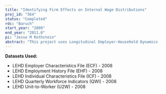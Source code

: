 ```yaml
---
title: "Identifying Firm Effects on Internal Wage Distributions"
proj_id: "564"
status: "Completed"
rdc: "Baruch"
start_year: "2009"
end_year: "2011.0"
pi: "Jesse M Rothstein"
abstract: "This project uses Longitudinal Employer-Household Dynamics (LEHD) data to investigate the hypothesis that firms compress wages. It will use merged data to construct measures of mass layoffs, individual displacement, and voluntary mobility among firms. The proposed testable hypotheses relate to the role of workers’ ranks within their firms’ wage distributions in predicting mobility decisions and wage changes, which requires use of the dense data about each firm’s wage structure to construct measures of within-firm worker ranks. The measurement of job transitions will provide several important benefits to the U.S. Census Bureau. The Quarterly Workforce Indicators (QWI) currently provide information on worker flows by worker characteristics and within fairly general (2-digit) industries, but the underlying data can support more disaggregated presentations. The project develops statistics that distinguish mass layoffs from other sources of worker flows and on the relation of the various types of flows to worker and plant characteristics. It explores the sensitivity of these measures to alternative methods for measuring displacement, and discusses options for incorporating statistics on mass layoffs into the QWI data. The first step in development of prototype QWI extensions will be the creation of consistent time series of employment at each firm, taking account of spurious changes arising from data shortcomings. This will be used to identify firm events such as establishment closings and mass layoffs under several definitions. The research will also extend existing measures of worker separations and accessions and the new displacement statistics to describe their distributions across firm size and worker seniority categories—each important components of any assessment of the economic impact of these events."
---
```


**Datasets Used:**

  - LEHD Employer Characteristics File (ECF) - 2008 
  - LEHD Employment History File (EHF) - 2008 
  - LEHD Individual Characteristics File (ICF) - 2008 
  - LEHD Quarterly Workforce Indicators (QWI) - 2008 
  - LEHD Unit-to-Worker (U2W) - 2008 


